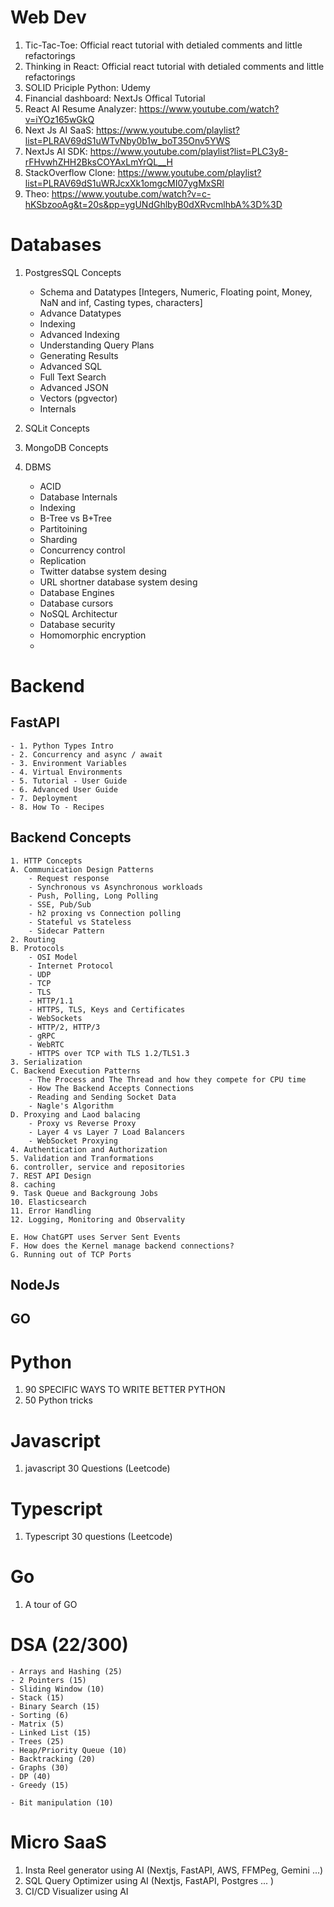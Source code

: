 # Web Dev
1. Tic-Tac-Toe: Official react tutorial with detialed comments and little refactorings
2. Thinking in React: Official react tutorial with detialed comments and little refactorings
3. SOLID Priciple Python: Udemy
4. Financial dashboard: NextJs Offical Tutorial
5. React AI Resume Analyzer: https://www.youtube.com/watch?v=iYOz165wGkQ
6. Next Js AI SaaS: https://www.youtube.com/playlist?list=PLRAV69dS1uWTvNby0b1w_boT35Onv5YWS
7. NextJs AI SDK: https://www.youtube.com/playlist?list=PLC3y8-rFHvwhZHH2BksCOYAxLmYrQL__H
8. StackOverflow Clone: https://www.youtube.com/playlist?list=PLRAV69dS1uWRJcxXk1omgcMI07ygMxSRl
9. Theo: https://www.youtube.com/watch?v=c-hKSbzooAg&t=20s&pp=ygUNdGhlbyB0dXRvcmlhbA%3D%3D

# Databases
1. PostgresSQL Concepts
    - Schema and Datatypes
        [Integers, Numeric, Floating point, Money, NaN and inf, Casting types, characters]
    - Advance Datatypes
    - Indexing
    - Advanced Indexing
    - Understanding Query Plans
    - Generating Results
    - Advanced SQL
    - Full Text Search
    - Advanced JSON
    - Vectors (pgvector)
    - Internals

2. SQLit Concepts
3. MongoDB Concepts

4. DBMS
    - ACID
    - Database Internals
    - Indexing
    - B-Tree vs B+Tree
    - Partitoining
    - Sharding
    - Concurrency control
    - Replication
    - Twitter databse system desing
    - URL shortner database system desing
    - Database Engines
    - Database cursors
    - NoSQL Architectur
    - Database security
    - Homomorphic encryption
    - 

# Backend
## FastAPI
    - 1. Python Types Intro
    - 2. Concurrency and async / await
    - 3. Environment Variables
    - 4. Virtual Environments
    - 5. Tutorial - User Guide
    - 6. Advanced User Guide
    - 7. Deployment
    - 8. How To - Recipes

## Backend Concepts
    1. HTTP Concepts
    A. Communication Design Patterns
        - Request response
        - Synchronous vs Asynchronous workloads
        - Push, Polling, Long Polling
        - SSE, Pub/Sub
        - h2 proxing vs Connection polling
        - Stateful vs Stateless
        - Sidecar Pattern
    2. Routing
    B. Protocols
        - OSI Model
        - Internet Protocol
        - UDP
        - TCP
        - TLS
        - HTTP/1.1
        - HTTPS, TLS, Keys and Certificates
        - WebSockets
        - HTTP/2, HTTP/3
        - gRPC
        - WebRTC
        - HTTPS over TCP with TLS 1.2/TLS1.3
    3. Serialization
    C. Backend Execution Patterns
        - The Process and The Thread and how they compete for CPU time
        - How The Backend Accepts Connections
        - Reading and Sending Socket Data
        - Nagle's Algorithm
    D. Proxying and Laod balacing
        - Proxy vs Reverse Proxy
        - Layer 4 vs Layer 7 Load Balancers
        - WebSocket Proxying
    4. Authentication and Authorization
    5. Validation and Tranformations
    6. controller, service and repositories
    7. REST API Design
    8. caching
    9. Task Queue and Backgroung Jobs
    10. Elasticsearch
    11. Error Handling
    12. Logging, Monitoring and Observality

    E. How ChatGPT uses Server Sent Events
    F. How does the Kernel manage backend connections?
    G. Running out of TCP Ports

## NodeJs


## GO



# Python
1. 90 SPECIFIC WAYS TO WRITE BETTER PYTHON
2. 50 Python tricks

# Javascript
1. javascript 30 Questions (Leetcode)

# Typescript
1. Typescript 30 questions (Leetcode)

# Go
1. A tour of GO

# DSA (22/300)
    - Arrays and Hashing (25)
    - 2 Pointers (15)
    - Sliding Window (10)
    - Stack (15)
    - Binary Search (15)
    - Sorting (6)
    - Matrix (5)
    - Linked List (15)
    - Trees (25)
    - Heap/Priority Queue (10)
    - Backtracking (20)
    - Graphs (30)
    - DP (40)
    - Greedy (15)

    - Bit manipulation (10)

# Micro SaaS
1. Insta Reel generator using AI (Nextjs, FastAPI, AWS, FFMPeg, Gemini ...)
2. SQL Query Optimizer using AI (Nextjs, FastAPI, Postgres ... )
3. CI/CD Visualizer using AI

